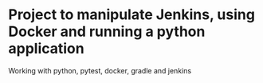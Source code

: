 # Project to manipulate Jenkins, using Docker and running a python application
Working with python, pytest, docker, gradle and jenkins
